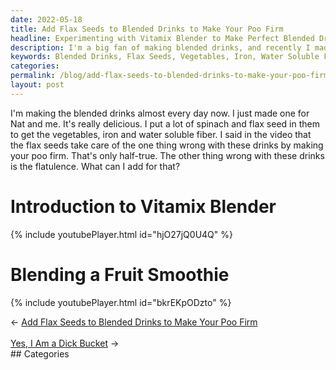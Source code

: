 ```yaml
---
date: 2022-05-18
title: Add Flax Seeds to Blended Drinks to Make Your Poo Firm
headline: Experimenting with Vitamix Blender to Make Perfect Blended Drinks with Health Benefits and No Side Effects!
description: I'm a big fan of making blended drinks, and recently I made one for me and my friend Nat with spinach and flax seeds for the vegetables, iron and water soluble fiber. I'm still looking for a way to reduce the flatulence that comes with these drinks, and I've been experimenting with the Vitamix blender to make different kinds. Join me on my journey to make the perfect blended drink with all the health benefits and none of the side effects.
keywords: Blended Drinks, Flax Seeds, Vegetables, Iron, Water Soluble Fiber, Flatulence, Vitamix Blender, Perfect Blended Drink, Health Benefits, Side Effects
categories: 
permalink: /blog/add-flax-seeds-to-blended-drinks-to-make-your-poo-firm/
layout: post
---
```



I'm making the blended drinks almost every day now. I just made one for Nat and
me. It's really delicious. I put a lot of spinach and flax seed in them to get
the vegetables, iron and water soluble fiber. I said in the video that the flax
seeds take care of the one thing wrong with these drinks by making your poo
firm. That's only half-true. The other thing wrong with these drinks is the
flatulence. What can I add for that?

# Introduction to Vitamix Blender

{% include youtubePlayer.html id="hjO27jQ0U4Q" %}

# Blending a Fruit Smoothie

{% include youtubePlayer.html id="bkrEKpODzto" %}


<div class="post-nav"><div class="post-nav-prev"><span class="arrow">&larr;&nbsp;</span><a href="/blog/add-flax-seeds-to-blended-drinks-to-make-your-poo-firm/">Add Flax Seeds to Blended Drinks to Make Your Poo Firm</a></div> &nbsp; <div class="post-nav-next"><a href="/blog/yes-i-am-a-dick-bucket/">Yes, I Am a Dick Bucket</a><span class="arrow">&nbsp;&rarr;</span></div></div>
## Categories

<ul></ul>